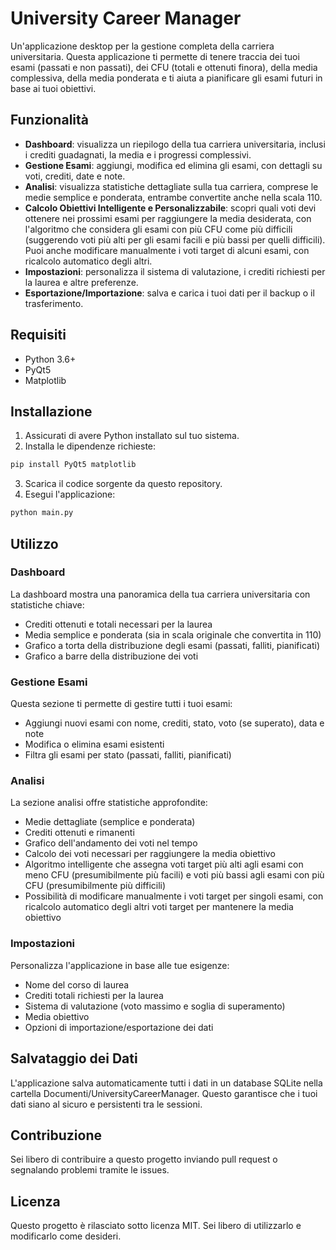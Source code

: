 # University Career Manager

Un'applicazione desktop per la gestione completa della carriera universitaria. Questa applicazione ti permette di tenere traccia dei tuoi esami (passati e non passati), dei CFU (totali e ottenuti finora), della media complessiva, della media ponderata e ti aiuta a pianificare gli esami futuri in base ai tuoi obiettivi.

## Funzionalità

- **Dashboard**: visualizza un riepilogo della tua carriera universitaria, inclusi i crediti guadagnati, la media e i progressi complessivi.
- **Gestione Esami**: aggiungi, modifica ed elimina gli esami, con dettagli su voti, crediti, date e note.
- **Analisi**: visualizza statistiche dettagliate sulla tua carriera, comprese le medie semplice e ponderata, entrambe convertite anche nella scala 110.
- **Calcolo Obiettivi Intelligente e Personalizzabile**: scopri quali voti devi ottenere nei prossimi esami per raggiungere la media desiderata, con l'algoritmo che considera gli esami con più CFU come più difficili (suggerendo voti più alti per gli esami facili e più bassi per quelli difficili). Puoi anche modificare manualmente i voti target di alcuni esami, con ricalcolo automatico degli altri.
- **Impostazioni**: personalizza il sistema di valutazione, i crediti richiesti per la laurea e altre preferenze.
- **Esportazione/Importazione**: salva e carica i tuoi dati per il backup o il trasferimento.

## Requisiti

- Python 3.6+
- PyQt5
- Matplotlib

## Installazione

1. Assicurati di avere Python installato sul tuo sistema.
2. Installa le dipendenze richieste:

```bash
pip install PyQt5 matplotlib
```

3. Scarica il codice sorgente da questo repository.
4. Esegui l'applicazione:

```bash
python main.py
```

## Utilizzo

### Dashboard

La dashboard mostra una panoramica della tua carriera universitaria con statistiche chiave:
- Crediti ottenuti e totali necessari per la laurea
- Media semplice e ponderata (sia in scala originale che convertita in 110)
- Grafico a torta della distribuzione degli esami (passati, falliti, pianificati)
- Grafico a barre della distribuzione dei voti

### Gestione Esami

Questa sezione ti permette di gestire tutti i tuoi esami:
- Aggiungi nuovi esami con nome, crediti, stato, voto (se superato), data e note
- Modifica o elimina esami esistenti
- Filtra gli esami per stato (passati, falliti, pianificati)

### Analisi

La sezione analisi offre statistiche approfondite:
- Medie dettagliate (semplice e ponderata)
- Crediti ottenuti e rimanenti
- Grafico dell'andamento dei voti nel tempo
- Calcolo dei voti necessari per raggiungere la media obiettivo
- Algoritmo intelligente che assegna voti target più alti agli esami con meno CFU (presumibilmente più facili) e voti più bassi agli esami con più CFU (presumibilmente più difficili)
- Possibilità di modificare manualmente i voti target per singoli esami, con ricalcolo automatico degli altri voti target per mantenere la media obiettivo

### Impostazioni

Personalizza l'applicazione in base alle tue esigenze:
- Nome del corso di laurea
- Crediti totali richiesti per la laurea
- Sistema di valutazione (voto massimo e soglia di superamento)
- Media obiettivo
- Opzioni di importazione/esportazione dei dati

## Salvataggio dei Dati

L'applicazione salva automaticamente tutti i dati in un database SQLite nella cartella Documenti/UniversityCareerManager. Questo garantisce che i tuoi dati siano al sicuro e persistenti tra le sessioni.

## Contribuzione

Sei libero di contribuire a questo progetto inviando pull request o segnalando problemi tramite le issues.

## Licenza

Questo progetto è rilasciato sotto licenza MIT. Sei libero di utilizzarlo e modificarlo come desideri.